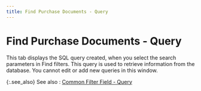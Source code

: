 ```yaml
---
title: Find Purchase Documents - Query
---
```


# Find Purchase Documents - Query


This tab displays the SQL query created, when you select the search parameters in Find filters. This query is used to retrieve information from the database. You cannot edit or add new queries in this window.


{:.see_also}
See also
: [Common Filter Field - Query]({{site.wwe_chm}}/advanced-options/find-function/query_wwe_find_filter.html)
